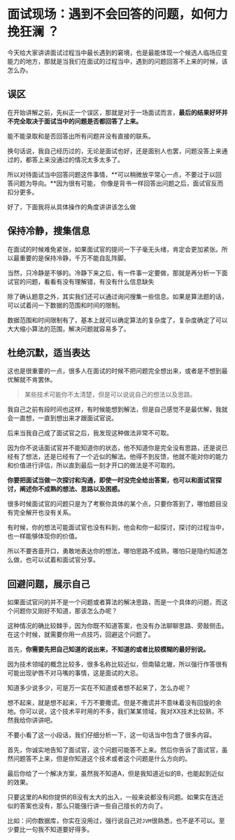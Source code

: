 # 面试现场：遇到不会回答的问题，如何力挽狂澜 ？

今天给大家讲讲面试过程当中最长遇到的窘境，也是最能体现一个候选人临场应变能力的地方，那就是当我们在面试的过程当中，遇到的问题回答不上来的时候，该怎么办。

 ## 误区 

在开始讲解之前，先纠正一个误区，那就是对于一场面试而言，**最后的结果好坏并不完全取决于面试当中的问题是否都回答了上来。**

能不能录取和是否回答出所有问题并没有直接的联系。

换句话说，我自己经历过的，无论是面试也好，还是面别人也罢，问题没答上来通过的，都答上来没通过的情况太多太多了。

所以对待面试当中回答问题这件事情，**可以稍微放平常心一点，不要过于以回答问题为导向。**因为很有可能， 你像是背书一样回答出问题之后，面试官反而扣分更多。

好了，下面我将从具体操作的角度讲讲该怎么做



## 保持冷静，搜集信息 

在面试的时候难免紧张，如果面试官的提问一下子毫无头绪，肯定会更加紧张。所以最重要的是保持冷静，千万不能自乱阵脚。

当然，只冷静是不够的。冷静下来之后，有一件事一定要做，那就是再分析一下面试官的问题，看看有没有理解错，有没有什么信息缺失

除了确认题意之外，其实我们还可以通过询问搜集一些信息。如果是算法题的话，可以试着问一下数据的范围和时间的限制。

数据范围和时间限制有了，基本上就可以确定算法的复杂度了，复杂度确定了可以大大缩小算法的范围，解决问题就容易多了。



## 杜绝沉默，适当表达 

这也是很重要的一点，很多人在面试的时候不把问题完全想出来，或者是不想到最优解就不肯罢休。

> 某些技术可能你不太清楚，但是可以说说自己的想法以及思路。

我自己之前有段时间也这样，有时候能想到解法，但是自己感觉不是最优解，我就会一直想，一直到想出来才跟面试官说。

后来当我自己成了面试官之后，我发现这种做法非常不可取。

因为你不说话面试官并不能知道你的状态，他不知道你是完全没有思路，还是说已经有了想法，还是已经有了一个近似的解法。他得不到反馈，他就不能对你的能力和价值进行评估，所以直到最后一刻才开口的做法是不可取的。

**你要把面试当做一次探讨和沟通，即使一时没完全给出答案，也可以和面试官探讨，阐述你不成熟的想法、思路以及困惑。**

很多时候面试官的问题只是为了考察你具体的某个点，只要你答到了，哪怕题目没有完全解开也没有关系。

有时候，你的想法可能面试官也没有料到，他会和你一起探讨，探讨的过程当中，也一样能够体现你的价值。

所以不要吝啬开口，勇敢地表达你的想法，哪怕思路不成熟，哪怕只是隐约知道怎么做，也可以试着和面试官分享。

## 回避问题，展示自己 

如果面试官问的并不是一个问题或者算法的解决思路，而是一个具体的问题，而这个问题你又刚好不知道，那该怎么办呢？

这种情况的确比较棘手，因为你既不知道答案，也没有办法聊聊思路、旁敲侧击。在这个时候，就需要你用一点技巧，回避这个问题了。

首先，**你需要先把自己知道的说出来，不知道的或者比较模糊的最好别说。**

因为技术领域的概念比较多，很多名称比较近似，但南辕北辙，所以强行作答很有可能出现驴唇不对马嘴的事情，这是面试的大忌。

知道多少说多少，可是万一实在不知道或者想不起来了，怎么办呢？

想不起来，就是想不起来，千万不要撒谎。但是不撒谎并不意味着没有回旋的余地。你可以说，这个技术平时用的不多，我们某某领域，我对XX技术比较熟，不然我给你讲讲吧。

不要小看了这一小段话，我们仔细分析一下，这一句话当中包含了很多内容。

首先，你诚实地告知了面试官，这个问题可能答不上来。然后你告诉了面试官，虽然问题答不上来，但是你知道这个技术或者这个问题是什么方向的。

最后你给了一个解决方案，虽然我不知道A，但是我知道近似的B，也能起到近似的效果。

只要这里的A和你提供的B没有太大的出入，一般来说都没有问题。如果实在连近似的答案也没有，那么只能强行讲一些自己擅长的方向了。

比如：问你数据库，你实在没用过，强行说自己对`JVM`很熟悉，也不是不可以。至少要比一句我不知道要好得多。







